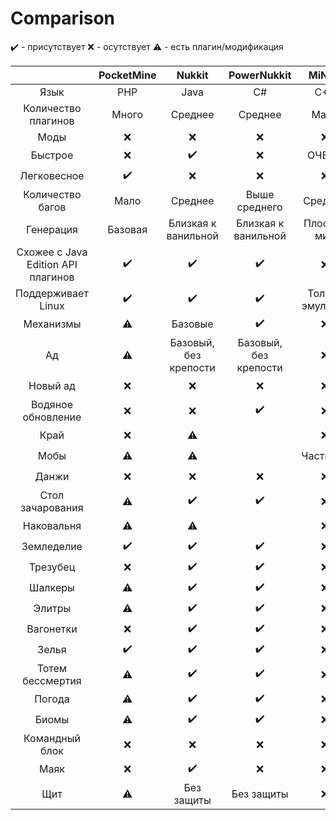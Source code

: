 # Comparison

✔️ - присутствует
❌ - осутствует
⚠ - есть плагин/модификация

|  | PocketMine | Nukkit | PowerNukkit | MiNET | Vanilla |
| :-----: | :-------: | :-------: | :-------: | :-------: | :-------: |
| Язык | PHP | Java | C# | C++ | Java |
| Количество плагинов | Много | Среднее | Среднее | Мало | Не поддерживает |
| Моды | ❌ | ❌ | ❌ | ❌ |⚠ |
| Быстрое | ❌ | ✔️ | ❌ | ОЧЕНЬ| ❌ |
| Легковесное | ✔️ | ❌ | ❌ | ❌ | ❌ |
| Количество багов | Мало | Среднее | Выше среднего | Среднее | Среднее |
| Генерация | Базовая | Близкая к ванильной | Близкая к ванильной | Плоский мир | Ванильная |
| Схожее с Java Edition API плагинов | ✔️ | ✔️ | ✔️ | ❌ | ❌ |
| Поддерживает Linux | ✔️ | ✔️ | ✔️| Только эмулятор | ✔️ |
| Механизмы | ⚠ | Базовые | ✔️ | ❌ | ✔️ |
| Ад | ⚠ | Базовый, без крепости | Базовый, без крепости | ❌ | ✔️ |
| Новый ад | ❌ | ❌ | ❌ | ❌ | ✔️ |
| Водяное обновление | ❌ | ❌ | ✔️ | ❌ | ✔️ |
| Край | ❌ | ⚠ | | ❌ | ✔️ |
| Мобы | ⚠ | ⚠ | | Частично | ✔️ |
| Данжи | ❌ | ❌ | ❌ | ❌ | ✔️ |
| Стол зачарования | ⚠ | ✔️ | ✔️ | ❌ | ✔️ |
| Наковальня | ⚠ | ⚠ |  | ❌ | ✔️ |
| Земледелие | ✔️ | ✔️ | ✔️ | ❌ | ✔️ |
| Трезубец | ❌ | ✔️ | ✔️ | ❌ | ✔️ |
| Шалкеры | ⚠ | ✔️ | ✔️ | ❌ | ✔️ |
| Элитры | ⚠ | ✔️ | ✔️ | ❌ | ✔️ |
| Вагонетки | ❌ | ✔️ | ✔️ | ❌ | ✔️ |
| Зелья | ✔️ | ✔️ | ✔️ | ❌ | ✔️ |
| Тотем бессмертия | ⚠ | ✔️ | ✔️ | ❌ | ✔️ |
| Погода | ⚠ | ✔️ | ✔️ | ❌ | ✔️ |
| Биомы | ⚠ | ✔️ | ✔️ | ❌ | ✔️ |
| Командный блок | ❌ | ❌ | ❌ | ❌ | ✔️ |
| Маяк | ❌ | ✔️ | ❌ | ❌ | ✔️ |
| Щит | ⚠ | Без защиты | Без защиты | ❌ | ✔️ |
